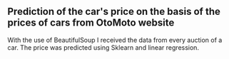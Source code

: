 <h2>Prediction of the car's price on the basis of the prices of cars from OtoMoto website</h2>

<p>With the use of BeautifulSoup I received the data from every auction of a car. The price was predicted using Sklearn and linear regression.</p>

